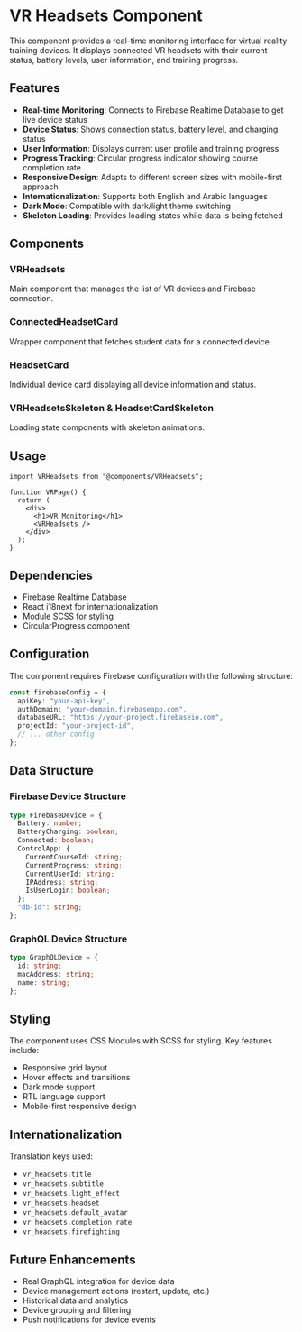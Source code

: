 # VR Headsets Component

This component provides a real-time monitoring interface for virtual reality training devices. It displays connected VR headsets with their current status, battery levels, user information, and training progress.

## Features

- **Real-time Monitoring**: Connects to Firebase Realtime Database to get live device status
- **Device Status**: Shows connection status, battery level, and charging status
- **User Information**: Displays current user profile and training progress
- **Progress Tracking**: Circular progress indicator showing course completion rate
- **Responsive Design**: Adapts to different screen sizes with mobile-first approach
- **Internationalization**: Supports both English and Arabic languages
- **Dark Mode**: Compatible with dark/light theme switching
- **Skeleton Loading**: Provides loading states while data is being fetched

## Components

### VRHeadsets

Main component that manages the list of VR devices and Firebase connection.

### ConnectedHeadsetCard

Wrapper component that fetches student data for a connected device.

### HeadsetCard

Individual device card displaying all device information and status.

### VRHeadsetsSkeleton & HeadsetCardSkeleton

Loading state components with skeleton animations.

## Usage

```tsx
import VRHeadsets from "@components/VRHeadsets";

function VRPage() {
  return (
    <div>
      <h1>VR Monitoring</h1>
      <VRHeadsets />
    </div>
  );
}
```

## Dependencies

- Firebase Realtime Database
- React i18next for internationalization
- Module SCSS for styling
- CircularProgress component

## Configuration

The component requires Firebase configuration with the following structure:

```typescript
const firebaseConfig = {
  apiKey: "your-api-key",
  authDomain: "your-domain.firebaseapp.com",
  databaseURL: "https://your-project.firebaseio.com",
  projectId: "your-project-id",
  // ... other config
};
```

## Data Structure

### Firebase Device Structure

```typescript
type FirebaseDevice = {
  Battery: number;
  BatteryCharging: boolean;
  Connected: boolean;
  ControlApp: {
    CurrentCourseId: string;
    CurrentProgress: string;
    CurrentUserId: string;
    IPAddress: string;
    IsUserLogin: boolean;
  };
  "db-id": string;
};
```

### GraphQL Device Structure

```typescript
type GraphQLDevice = {
  id: string;
  macAddress: string;
  name: string;
};
```

## Styling

The component uses CSS Modules with SCSS for styling. Key features include:

- Responsive grid layout
- Hover effects and transitions
- Dark mode support
- RTL language support
- Mobile-first responsive design

## Internationalization

Translation keys used:

- `vr_headsets.title`
- `vr_headsets.subtitle`
- `vr_headsets.light_effect`
- `vr_headsets.headset`
- `vr_headsets.default_avatar`
- `vr_headsets.completion_rate`
- `vr_headsets.firefighting`

## Future Enhancements

- Real GraphQL integration for device data
- Device management actions (restart, update, etc.)
- Historical data and analytics
- Device grouping and filtering
- Push notifications for device events
